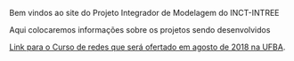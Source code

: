 Bem vindos ao site do Projeto Integrador de Modelagem do INCT-INTREE

Aqui colocaremos informações sobre os projetos sendo desenvolvidos

[Link para o Curso de redes que será ofertado em agosto de 2018 na UFBA](./docs/curso-redes2018.html).
